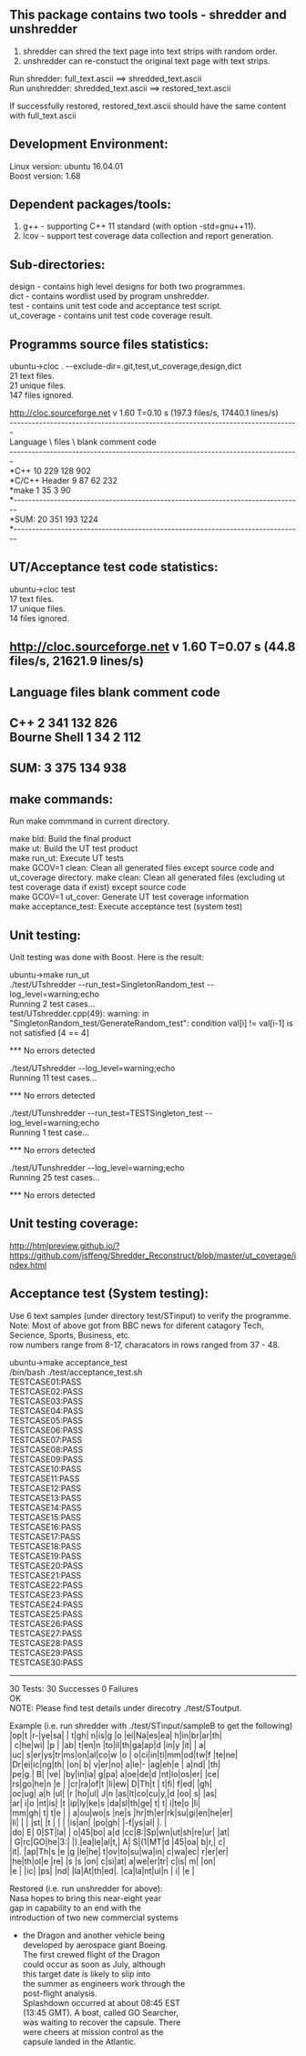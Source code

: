 This package contains two tools - shredder and unshredder
----------------------------------------------------------  
1. shredder can shred the text page into text strips with random order. 
2. unshredder can re-constuct the original text page with text strips. 
  
Run shredder: full_text.ascii ==> shredded_text.ascii  
Run unshredder: shredded_text.ascii ==> restored_text.ascii  
  
If successfully restored, restored_text.ascii should have the same content with full_text.ascii  

Development Environment: 
---------------------------------------------  
Linux version: ubuntu 16.04.01  
Boost version: 1.68

Dependent packages/tools:
----------------  
1. g++ - supporting C++ 11 standard (with option -std=gnu++11).  
2. lcov - support test coverage data collection and report generation.  

Sub-directories:
----------------  
design - contains high level designs for both two programmes.  
dict - contains wordlist used by program unshredder.  
test - contains unit test code and acceptance test script.  
ut_coverage - contains unit test code coverage result.  
  
Programms source files statistics:
----------------------------------  

ubuntu->cloc . --exclude-dir=.git,test,ut_coverage,design,dict    
      21 text files.  
      21 unique files.  
     147 files ignored.  
    
http://cloc.sourceforge.net v 1.60  T=0.10 s (197.3 files/s, 17440.1 lines/s)  
\-------------------------------------------------------------------------------  
Language \                    files \         blank        comment           code  
\-------------------------------------------------------------------------------  
*C++                             10            229            128            902  
*C/C++ Header                     9             87             62            232  
*make                             1             35              3             90  
*-------------------------------------------------------------------------------  
*SUM:                            20            351            193           1224  
*-------------------------------------------------------------------------------  

UT/Acceptance test code statistics:  
----------------------------------  
ubuntu->cloc test  
      17 text files.  
      17 unique files.  
      14 files ignored.  
  
http://cloc.sourceforge.net v 1.60  T=0.07 s (44.8 files/s, 21621.9 lines/s)  
-------------------------------------------------------------------------------  
Language                     files          blank        comment           code  
-------------------------------------------------------------------------------  
C++                              2            341            132            826  
Bourne Shell                     1             34              2            112  
-------------------------------------------------------------------------------  
SUM:                             3            375            134            938  
-------------------------------------------------------------------------------  
  

make commands:  
--------------  
Run make commmand in current directory.  
  
make bld: Build the final product  
make ut: Build the UT test product  
make run_ut: Execute UT tests  
make GCOV=1 clean: Clean all generated files except source code and ut_coverage directory.
make clean: Clean all generated files (excluding ut test coverage data if exist) except source code  
make GCOV=1 ut_cover: Generate UT test coverage information  
make acceptance_test: Execute acceptance test (system test)  
  
Unit testing:  
------------------------------   
Unit testing was done with Boost. Here is the result:
  
ubuntu->make run_ut  
./test/UTshredder --run_test=SingletonRandom_test --log_level=warning;echo  
Running 2 test cases...  
test/UTshredder.cpp(49): warning: in "SingletonRandom_test/GenerateRandom_test": condition val[i] != val[i-1] is not satisfied [4 == 4]
  
*** No errors detected  
  
./test/UTshredder --log_level=warning;echo  
Running 11 test cases...  
  
*** No errors detected  
  
./test/UTunshredder --run_test=TESTSingleton_test --log_level=warning;echo  
Running 1 test case...  
  
*** No errors detected  
  
./test/UTunshredder --log_level=warning;echo  
Running 25 test cases...  
  
*** No errors detected  
  
    
Unit testing coverage:  
---------------------   
http://htmlpreview.github.io/?https://github.com/jsffeng/Shredder_Reconstruct/blob/master/ut_coverage/index.html  

Acceptance test (System testing):    
------------------------------------    

Use 6 text samples (under directory test/STinput) to verify the programme.  
Note: Most of above got from BBC news for diferent catagory Tech, Secience, Sports, Business, etc.  
row numbers range from 8-17, characators in rows ranged from 37 - 48.   
  
ubuntu->make acceptance_test  
/bin/bash ./test/acceptance_test.sh  
TESTCASE01:PASS  
TESTCASE02:PASS  
TESTCASE03:PASS  
TESTCASE04:PASS  
TESTCASE05:PASS  
TESTCASE06:PASS  
TESTCASE07:PASS  
TESTCASE08:PASS  
TESTCASE09:PASS  
TESTCASE10:PASS  
TESTCASE11:PASS  
TESTCASE12:PASS  
TESTCASE13:PASS  
TESTCASE14:PASS  
TESTCASE15:PASS  
TESTCASE16:PASS  
TESTCASE17:PASS  
TESTCASE18:PASS  
TESTCASE19:PASS  
TESTCASE20:PASS  
TESTCASE21:PASS  
TESTCASE22:PASS  
TESTCASE23:PASS  
TESTCASE24:PASS  
TESTCASE25:PASS  
TESTCASE26:PASS  
TESTCASE27:PASS  
TESTCASE28:PASS  
TESTCASE29:PASS  
TESTCASE30:PASS  
  
--------------------------------  
30 Tests: 30 Successes 0 Failures  
OK  
NOTE: Please find test details under direcotry ./test/SToutput.  
  
Example (i.e. run shredder with ./test/STinput/sampleB to get the following)  
|op|t |r-|ye|sa|  | t|gh| n|is|g |o |ei|Na|es|ea| h|in|br|ar|th|  
| c|he|wi|  |p |  |ab| t|en|n |to|il|th|ga|ap|d |in|y |it|  | a|  
|uc| s|er|ys|tr|ms|on|al|co|w |o | o|ci|in|ti|mm|od|tw|f |te|ne|  
|Dr|ei|ic|ng|th|  |on| b| v|er|no| a|le|- |ag|eh|e | a|nd|  |th|  
|pe|g.| B|  |ve|  |by|in|ia| g|pa| a|oe|de|d |nt|lo|os|er|  |ce|  
|rs|go|he|n |e |  |cr|ra|of|t |li|ew| D|Th|t | t|fi| f|ed|  |gh|  
|oc|ug| a|h |ul|  |r |ho|ul| J|n |as|lt|co|cu|y,|d |oo| s|  |as|  
|ar| i|o |nt|is|  |t |ip|ly|ke|s |da|sl|th|ge| t| t| i|te|o |li|  
|mm|gh| t| t|e |  | a|ou|wo|s |ne|s |hr|th|er|rk|su|gi|en|he|er|  
|li|  |  |  |st|  |t |  |  |  |is|an|  |po|gh|  |-f|ys|al|  |. |  
|do| E| 0|ST|la|  | o|45|bo| a|d |cc|8:|Sp|wn|ut|sh|re|ur|  |at|  
| G|rc|GO|he|3:|  |).|ea|le|al|t,| A| S|(1|MT|d |45|oa| b|r,| c|  
|it|. |ap|Th|s |e |g |le|he| t|ov|to|su|wa|in| c|wa|ec| r|er|er|  
|he|th|ol|e |re|  |s |s |on| c|si|at| a|we|er|tr| c|is| m|  |on|  
|e |  |ic|  |ps|  |nd|  |la|At|th|ed|. |ca|la|nt|ul|n | i|  |e |  
  
Restored (i.e. run unshredder for above):  
Nasa hopes to bring this near-eight year  
gap in capability to an end with the  
introduction of two new commercial systems  
- the Dragon and another vehicle being  
developed by aerospace giant Boeing.  
The first crewed flight of the Dragon  
could occur as soon as July, although  
this target date is likely to slip into  
the summer as engineers work through the  
post-flight analysis.  
Splashdown occurred at about 08:45 EST  
(13:45 GMT). A boat, called GO Searcher,  
was waiting to recover the capsule. There  
were cheers at mission control as the  
capsule landed in the Atlantic.  
  
